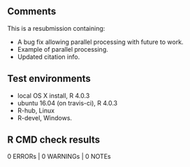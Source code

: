 ## Comments

This is a resubmission containing:

* A bug fix allowing parallel processing with future to work.
* Example of parallel processing.
* Updated citation info.

## Test environments
* local OS X install, R 4.0.3
* ubuntu 16.04 (on travis-ci), R 4.0.3
* R-hub, Linux
* R-devel, Windows.

## R CMD check results

0 ERRORs | 0 WARNINGs | 0 NOTEs
